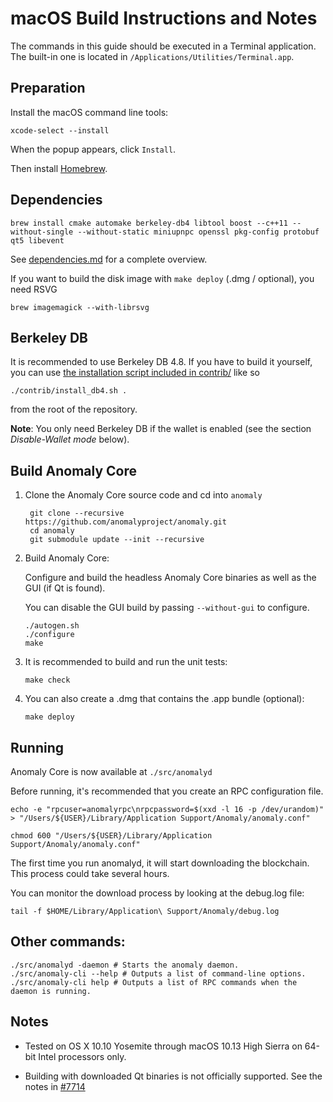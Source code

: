 macOS Build Instructions and Notes
====================================
The commands in this guide should be executed in a Terminal application.
The built-in one is located in `/Applications/Utilities/Terminal.app`.

Preparation
-----------
Install the macOS command line tools:

`xcode-select --install`

When the popup appears, click `Install`.

Then install [Homebrew](https://brew.sh).

Dependencies
----------------------

    brew install cmake automake berkeley-db4 libtool boost --c++11 --without-single --without-static miniupnpc openssl pkg-config protobuf qt5 libevent

See [dependencies.md](dependencies.md) for a complete overview.

If you want to build the disk image with `make deploy` (.dmg / optional), you need RSVG

    brew imagemagick --with-librsvg

Berkeley DB
-----------
It is recommended to use Berkeley DB 4.8. If you have to build it yourself,
you can use [the installation script included in contrib/](/contrib/install_db4.sh)
like so

```shell
./contrib/install_db4.sh .
```

from the root of the repository.

**Note**: You only need Berkeley DB if the wallet is enabled (see the section *Disable-Wallet mode* below).

Build Anomaly Core
------------------------

1. Clone the Anomaly Core source code and cd into `anomaly`

        git clone --recursive https://github.com/anomalyproject/anomaly.git
        cd anomaly
        git submodule update --init --recursive

2.  Build Anomaly Core:

    Configure and build the headless Anomaly Core binaries as well as the GUI (if Qt is found).

    You can disable the GUI build by passing `--without-gui` to configure.

        ./autogen.sh
        ./configure
        make

3.  It is recommended to build and run the unit tests:

        make check

4.  You can also create a .dmg that contains the .app bundle (optional):

        make deploy

Running
-------

Anomaly Core is now available at `./src/anomalyd`

Before running, it's recommended that you create an RPC configuration file.

    echo -e "rpcuser=anomalyrpc\nrpcpassword=$(xxd -l 16 -p /dev/urandom)" > "/Users/${USER}/Library/Application Support/Anomaly/anomaly.conf"

    chmod 600 "/Users/${USER}/Library/Application Support/Anomaly/anomaly.conf"

The first time you run anomalyd, it will start downloading the blockchain. This process could take several hours.

You can monitor the download process by looking at the debug.log file:

    tail -f $HOME/Library/Application\ Support/Anomaly/debug.log

Other commands:
-------

    ./src/anomalyd -daemon # Starts the anomaly daemon.
    ./src/anomaly-cli --help # Outputs a list of command-line options.
    ./src/anomaly-cli help # Outputs a list of RPC commands when the daemon is running.

Notes
-----

* Tested on OS X 10.10 Yosemite through macOS 10.13 High Sierra on 64-bit Intel processors only.

* Building with downloaded Qt binaries is not officially supported. See the notes in [#7714](https://github.com/bitcoin/bitcoin/issues/7714)

